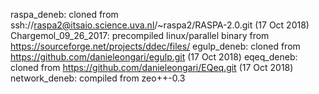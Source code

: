 raspa_deneb: cloned from ssh://raspa2@itsaio.science.uva.nl/~raspa2/RASPA-2.0.git (17 Oct 2018)
Chargemol_09_26_2017: precompiled linux/parallel binary from https://sourceforge.net/projects/ddec/files/
egulp_deneb: cloned from https://github.com/danieleongari/egulp.git (17 Oct 2018)
eqeq_deneb: cloned from https://github.com/danieleongari/EQeq.git (17 Oct 2018)
network_deneb: compiled from zeo++-0.3
